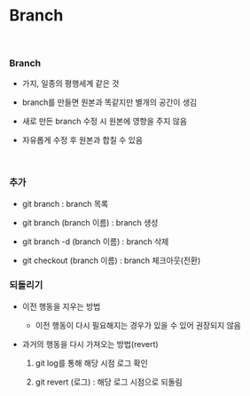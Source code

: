 # Branch

<br>

### Branch

- 가지, 일종의 평행세계 같은 것

- branch를 만들면 원본과 똑같지만 별개의 공간이 생김

- 새로 만든 branch 수정 시 원본에 영향을 주지 않음

- 자유롭게 수정 후 원본과 합칠 수 있음

<br>

### 추가

- git branch : branch 목록

- git branch (branch 이름) : branch 생성

- git branch -d (branch 이름) : branch 삭제

- git checkout (branch 이름) : branch 체크아웃(전환)

### 되돌리기

- 이전 행동을 지우는 방법

  - 이전 행동이 다시 필요해지는 경우가 있을 수 있어 권장되지 않음

- 과거의 행동을 다시 가져오는 방법(revert)

  1. git log를 통해 해당 시점 로그 확인

  2. git revert (로그) : 해당 로그 시점으로 되돌림

